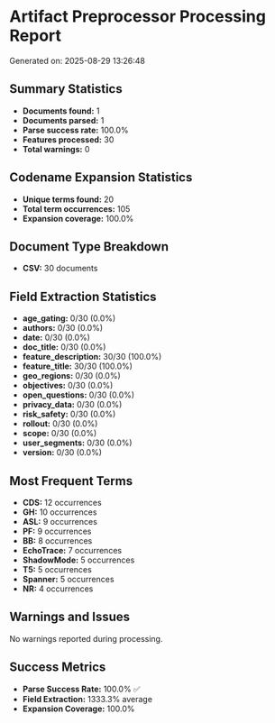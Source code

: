 # Artifact Preprocessor Processing Report

Generated on: 2025-08-29 13:26:48

## Summary Statistics

- **Documents found:** 1
- **Documents parsed:** 1
- **Parse success rate:** 100.0%
- **Features processed:** 30
- **Total warnings:** 0

## Codename Expansion Statistics

- **Unique terms found:** 20
- **Total term occurrences:** 105
- **Expansion coverage:** 100.0%

## Document Type Breakdown

- **CSV:** 30 documents

## Field Extraction Statistics

- **age_gating:** 0/30 (0.0%)
- **authors:** 0/30 (0.0%)
- **date:** 0/30 (0.0%)
- **doc_title:** 0/30 (0.0%)
- **feature_description:** 30/30 (100.0%)
- **feature_title:** 30/30 (100.0%)
- **geo_regions:** 0/30 (0.0%)
- **objectives:** 0/30 (0.0%)
- **open_questions:** 0/30 (0.0%)
- **privacy_data:** 0/30 (0.0%)
- **risk_safety:** 0/30 (0.0%)
- **rollout:** 0/30 (0.0%)
- **scope:** 0/30 (0.0%)
- **user_segments:** 0/30 (0.0%)
- **version:** 0/30 (0.0%)

## Most Frequent Terms

- **CDS:** 12 occurrences
- **GH:** 10 occurrences
- **ASL:** 9 occurrences
- **PF:** 9 occurrences
- **BB:** 8 occurrences
- **EchoTrace:** 7 occurrences
- **ShadowMode:** 5 occurrences
- **T5:** 5 occurrences
- **Spanner:** 5 occurrences
- **NR:** 4 occurrences

## Warnings and Issues

No warnings reported during processing.

## Success Metrics

- **Parse Success Rate:** 100.0% ✅
- **Field Extraction:** 1333.3% average
- **Expansion Coverage:** 100.0%
